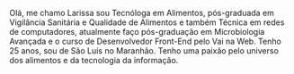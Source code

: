 Olá, me chamo Larissa sou Tecnóloga em Alimentos, pós-graduada em Vigilância Sanitária e Qualidade de Alimentos e também Técnica em redes de computadores,
atualmente faço pós-graduação em Microbiologia Avançada e o curso de Desenvolvedor Front-End pelo Vai na Web.
Tenho 25 anos, sou de São Luís no Maranhão.
Tenho uma paixão pelo universo dos alimentos e da tecnologia da informação. 
